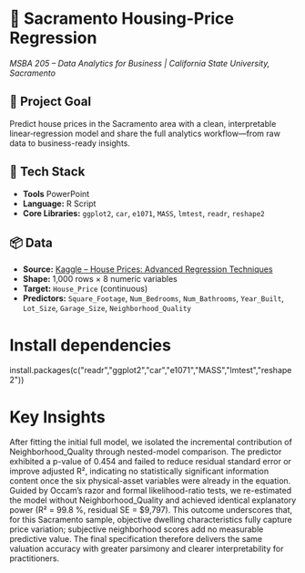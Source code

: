 # 🏡 Sacramento Housing-Price Regression  
*MSBA 205 – Data Analytics for Business | California State University, Sacramento*  
## 🎯 Project Goal
Predict house prices in the Sacramento area with a clean, interpretable linear‐regression model and share the full analytics workflow—from raw data to business-ready insights.
## 🧰 Tech Stack
- **Tools** PowerPoint
- **Language:** R Script  
- **Core Libraries:** `ggplot2`, `car`, `e1071`, `MASS`, `lmtest`, `readr`, `reshape2`

## 📦 Data
- **Source:** [Kaggle – House Prices: Advanced Regression Techniques](https://www.kaggle.com/competitions/house-prices-advanced-regression-techniques)  
- **Shape:** 1,000 rows × 8 numeric variables  
- **Target:** `House_Price` (continuous)  
- **Predictors:** `Square_Footage`, `Num_Bedrooms`, `Num_Bathrooms`, `Year_Built`, `Lot_Size`, `Garage_Size`, `Neighborhood_Quality`

# Install dependencies
install.packages(c("readr","ggplot2","car","e1071","MASS","lmtest","reshape2"))

# Key Insights
After fitting the initial full model, we isolated the incremental contribution of Neighborhood_Quality through nested-model comparison. The predictor exhibited a p-value of 0.454 and failed to reduce residual standard error or improve adjusted R², indicating no statistically significant information content once the six physical-asset variables were already in the equation. Guided by Occam’s razor and formal likelihood-ratio tests, we re-estimated the model without Neighborhood_Quality and achieved identical explanatory power (R² = 99.8 %, residual SE = $9,797). This outcome underscores that, for this Sacramento sample, objective dwelling characteristics fully capture price variation; subjective neighborhood scores add no measurable predictive value. The final specification therefore delivers the same valuation accuracy with greater parsimony and clearer interpretability for practitioners.
